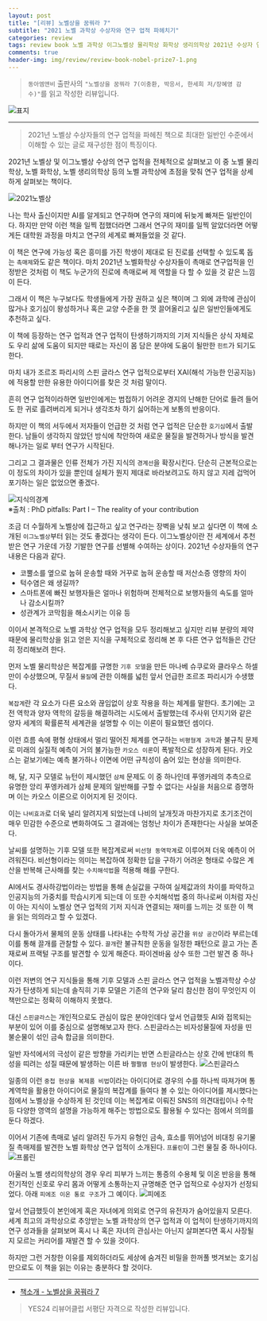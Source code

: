 ```yaml
---  
layout: post  
title: "[리뷰] 노벨상을 꿈꿔라 7"  
subtitle: "2021 노벨 과학상 수상자와 연구 업적 파헤치기"  
categories: review  
tags: review book 노벨 과학상 이그노벨상 물리학상 화학상 생리의학상 2021년 수상자 연구 업적    
comments: true  
header-img: img/review/review-book-nobel-prize7-1.png
---  
```

  
> `동아엠앤비` 출판사의 `"노벨상을 꿈꿔라 7(이충환, 박응서, 한세희 저/장혜영 감수)"`를 읽고 작성한 리뷰입니다.  

![표지](https://telegeam.github.io/assets/img/review/review-book-nobel-prize7-1.png)  

---

> 2021년 노벨상 수상자들의 연구 업적을 파헤친 책으로 최대한 일반인 수준에서 이해할 수 있는 글로 재구성한 점이 특징이다.

2021년 노벨상 및 이그노벨상 수상의 연구 업적을 전체적으로 살펴보고 이 중 노벨 물리학상, 노벨 화학상, 노벨 생리의학상 등의 노벨 과학상에 초점을 맞춰 연구 업적을 상세하게 살펴보는 책이다.

![2021노벨상](https://telegeam.github.io/assets/img/review/review-book-nobel-prize7-2.png)  

나는 학사 출신이지만 AI를 알게되고 연구하며 연구의 재미에 뒤늦게 빠져든 일반인이다. 하지만 만약 이런 책을 일찍 접했더라면 그래서 연구의 재미를 일찍 알았더라면 어떻게든 대학원 과정을 마치고 연구의 세계로 빠져들었을 것 같다. 

이 책은 연구에 가능성 혹은 흥미를 가진 학생이 제대로 된 진로를 선택할 수 있도록 돕는 `촉매제`와도 같은 책이다. 마치 2021년 노벨화학상 수상자들이 촉매로 연구업적을 인정받은 것처럼 이 책도 누군가의 진로에 촉매로써 제 역할을 다 할 수 있을 것 같은 느낌이 든다.

그래서 이 책은 누구보다도 학생들에게 가장 권하고 싶은 책이며 그 외에 과학에 관심이 많거나 호기심이 왕성하거나 혹은 교양 수준을 한 껏 끌어올리고 싶은 일반인들에게도 추천하고 싶다. 

이 책에 등장하는 연구 업적과 연구 업적이 탄생하기까지의 기저 지식들은 상식 자체로도 우리 삶에 도움이 되지만 때로는 자신이 몸 담은 분야에 도움이 될만한 `힌트`가 되기도 한다. 

마치 내가 조르조 파리시의 스핀 글라스 연구 업적으로부터 XAI(해석 가능한 인공지능)에 적용할 만한 유용한 아이디어를 찾은 것 처럼 말이다. 

흔히 연구 업적이라하면 일반인에게는 범접하기 어려운 경지의 난해한 단어로 들려 들어도 한 귀로 흘려버리게 되거나 생각조차 하기 싫어하는게 보통의 반응이다. 

하지만 이 책의 서두에서 저자들이 언급한 것 처럼 연구 업적은 단순한 `호기심`에서 출발한다. 남들이 생각하지 않았던 방식에 착안하여 새로운 물질을 발견하거나 방식을 발견해나가는 일로 부터 연구가 시작된다. 

그리고 그 결과물은 인류 전체가 가진 지식의 `경계선`을 확장시킨다. 단순히 근본적으로는 이 정도의 차이가 있을 뿐인데 실체가 뭔지 제대로 바라보려고도 하지 않고 지레 겁먹어 포기하는 일은 없었으면 좋겠다. 

![지식의경계](https://academiclifehistories.weebly.com/uploads/9/9/3/4/99343332/published/the-illustrated-guide-to-a-phd1.jpg?1530628082)  
※출처 : PhD pitfalls: Part I – The reality of your contribution

조금 더 수월하게 노벨상에 접근하고 싶고 연구라는 장벽을 낮춰 보고 싶다면 이 책에 소개된 `이그노벨상`부터 읽는 것도 좋겠다는 생각이 든다. 이그노벨상이란 전 세계에서 추천받은 연구 가운데 가장 기발한 연구를 선별해 수여하는 상이다. 2021년 수상자들의 연구내용은 다음과 같다. 

* 코뿔소를 옆으로 눕혀 운송할 때와 거꾸로 눕혀 운송할 때 저산소증 영향의 차이
* 턱수염은 왜 생길까?
* 스마트폰에 빠진 보행자들은 얼마나 위험하며 전체적으로 보행자들의 속도를 얼마나 감소시킬까?
* 성관계가 코막힘을 해소시키는 이유 등

이이서 본격적으로 노벨 과학상 연구 업적을 모두 정리해보고 싶지만 리뷰 분량의 제약 때문에 물리학상을 읽고 얻은 지식을 구체적으로 정리해 본 후 다른 연구 업적들은 간단히 정리해보려 한다.

먼저 노벨 물리학상은 복잡계를 규명한 `기후 모델`을 만든 마나베 슈쿠로와 클라우스 하셀만이 수상했으며, 무질서 `물질`에 관한 이해를 넓힌 앞서 언급한 조르조 파리시가 수생했다. 

`복잡계`란 각 요소가 다른 요소와 끊임없이 상호 작용을 하는 체계를 말한다. 초기에는 고전 역학과 양자 역학의 갈등을 해결하려는 시도에서 출발했는데 주사위 던지기와 같은 양자 세계의 확률론적 세계관을 설명할 수 이는 이론이 필요했던 셈이다. 

이런 흐름 속에 평형 상태에서 멀리 떨어진 체계를 연구하는 `비평형계 과학`과 불규칙 문제로 미래의 실질적 예측이 거의 불가능한 `카오스 이론`이 폭발적으로 성장하게 된다. 카오스는 겉보기에는 예측 불가하나 이면에 어떤 규칙성이 숨어 있는 현상을 의미한다. 

해, 달, 지구 모델로 뉴턴이 제시했던 `삼체` 문제도 이 중 하나인데 푸엥카레의 추측으로 유명한 앙리 푸엥카레가 삼체 문제의 일반해를 구할 수 없다는 사실을 처음으로 증명하며 이는 카오스 이론으로 이어지게 된 것이다. 

이는 `나비효과`로 더욱 널리 알려지게 되었는데 나비의 날개짓과 마찬가지로 초기조건이 매우 민감한 수준으로 변화하여도 그 결과에는 엄청난 차이가 존재한다는 사실을 보여준다. 

날씨를 설명하는 기후 모델 또한 복잡계로써 `비선형 동역학계`로 이루어져 더욱 예측이 어려워진다. 비선형이라는 의미는 복잡하여 정확한 답을 구하기 어려운 형태로 수많은 계산을 반복해 근사해를 찾는 `수치해석법`을 적용해 해를 구한다. 

AI에서도 경사하강법이라는 방법을 통해 손실값을 구하여 실제값과의 차이를 파악하고 인공지능의 가중치를 학습시키게 되는데 이 또한 수치해석법 중의 하나로써 이처럼 자신이 아는 지식이 노벨상 연구 업적의 기저 지식과 연결되는 재미를 느끼는 것 또한 이 책을 읽는 의의라고 할 수 있겠다. 

다시 돌아가서 물체의 운동 상태를 나타내는 수학적 가상 공간을 `위상 공간`이라 부르는데 이를 통해 끌개를 관찰할 수 있다. `끌개`란 불규칙한 운동을 일정한 패턴으로 끌고 가는 존재로써 프랙털 구조를 발견할 수 있게 해준다. 파이겐바움 상수 또한 그런 발견 중 하나이다.

이런 저변의 연구 지식들을 통해 기후 모델과 스핀 글라스 연구 업적을 노벨과학상 수상자가 탄생하게 되는데 솔직히 기후 모델은 기존의 연구와 달리 참신한 점이 무엇인지 이 책만으로는 정확히 이해하지 못했다. 

대신 `스핀글라스`는 개인적으로도 관심이 많은 분야인데다 앞서 언급했듯 AI와 접목되는 부분이 있어 이를 중심으로 설명해보고자 한다. 스핀글라스는 비자성물질에 자성을 띤 불순물이 섞인 금속 합금을 의미한다.

일반 자석에서의 극성이 같은 방향을 가리키는 반면 스핀글라스는 상호 간에 반대의 특성을 띠려는 성질 때문에 발생하는 이른 바 `쩔쩔맴 현상`이 발생한다. 
![스핀글라스](https://telegeam.github.io/assets/img/review/review-book-nobel-prize7-3.png)  

일종의 이런 `중첩 현상을 복제품 비법`이라는 아이디어로 경우의 수를 하나씩 따져가며 통계역학을 활용한 아이디어로 물질의 복잡계를 들여다 볼 수 있는 아이디어를 제시했다는 점에서 노벨상을 수상하게 된 것인데 이는 복잡계로 이뤄진 SNS의 의견대립이나 수학 등 다양한 영역의 설명을 가능하게 해주는 방법으로도 활용될 수 있다는 점에서 의의를 둔다 하겠다.

이어서 기존에 촉매로 널리 알려진 두가지 유형인 금속, 효소를 뛰어넘어 비대칭 유기물질 촉매제를 발견한 노벨 화학상 연구 업적이 소개된다. `프롤린`이 그런 물질 중 하나이다.
![프롤린](https://telegeam.github.io/assets/img/review/review-book-nobel-prize7-4.png)  

아울러 노벨 생리의학상의 경우 우리 피부가 느끼는 통증의 수용체 및 이온 반응을 통해 전기적인 신호로 우리 몸과 어떻게 소통하는지 규명해준 연구 업적으로 수상자가 선정되었다. 아래 `피에조 이온 통로 구조`가 그 예이다.
![피에조](https://telegeam.github.io/assets/img/review/review-book-nobel-prize7-5.png)  

앞서 언급했듯이 본인에게 혹은 자녀에게 의외로 연구의 유전자가 숨어있을지 모른다. 세계 최고의 과학상으로 추앙받는 노벨 과학상의 연구 업적과 이 업적이 탄생하기까지의 연구 성과들을 살펴보며 혹시 나 혹은 자녀의 관심사는 아닌지 살펴본다면 혹시 사장될지 모르는 커리어를 재발견 할 수 있을 것이다. 

하지만 그런 거창한 이유를 제외하더라도 세상에 숨겨진 비밀을 한꺼풀 벗겨보는 호기심만으로도 이 책을 읽는 이유는 충분하다 할 것이다. 

---

* [책소개 - 노벨상을 꿈꿔라 7](http://www.yes24.com/Product/Goods/107976316)

> YES24 리뷰어클럽 서평단 자격으로 작성한 리뷰입니다.
